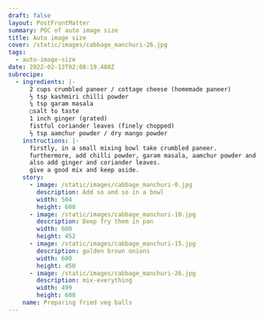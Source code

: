 ```yaml
---
draft: false
layout: PostFrontMatter
summary: POC of auto image size
title: Auto image size
cover: /static/images/cabbage_manchuri-26.jpg
tags:
  - auto-image-size
date: 2022-02-12T02:08:19.488Z
subrecipe:
  - ingredients: |-
      2 cups crumbled paneer / cottage cheese (homemade paneer)
      ½ tsp kashmiri chilli powder
      ¼ tsp garam masala
      ▢salt to taste
      1 inch ginger (grated)
      fistful coriander leaves (finely chopped)
      ½ tsp aamchur powder / dry mango powder
    instructions: |-
      firstly, in a small mixing bowl take crumbled paneer.
      furthermore, add chilli powder, garam masala, aamchur powder and salt.
      also add ginger and coriander leaves.
      give a good mix and keep aside.
    story:
      - image: /static/images/cabbage_manchuri-0.jpg
        description: Add so and so in a bowl
        width: 504
        height: 600
      - image: /static/images/cabbage_manchuri-10.jpg
        description: Deep fry them in pan
        width: 600
        height: 452
      - image: /static/images/cabbage_manchuri-15.jpg
        description: golden brown onions
        width: 600
        height: 450
      - image: /static/images/cabbage_manchuri-26.jpg
        description: mix-everything
        width: 499
        height: 600
    name: Preparing fried veg balls
---
```

